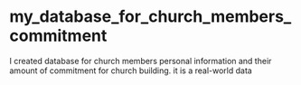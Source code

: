 # my_database_for_church_members_commitment
I created database for church members personal information and their amount of commitment for church building. it is a real-world data

